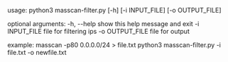 
usage: python3 masscan-filter.py [-h] [-i INPUT_FILE] [-o OUTPUT_FILE]

optional arguments:
-h, --help      show this help message and exit
-i INPUT_FILE   file for filtering ips
-o OUTPUT_FILE  file for output

example:
masscan -p80 0.0.0.0/24 > file.txt
python3 masscan-filter.py -i file.txt -o newfile.txt
